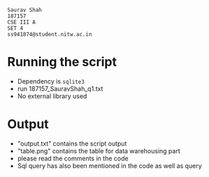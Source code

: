 ```
Saurav Shah
187157
CSE III A
SET 4
ss941874@student.nitw.ac.in
```

# Running the script
* Dependency is `sqlite3`
* run 187157_SauravShah_q1.txt
* No external library used


# Output
* "output.txt" contains the script output
* "table.png" contains the table for data warehousing part
* please read the comments in the code 
* Sql query has also been mentioned in the code as well as query
